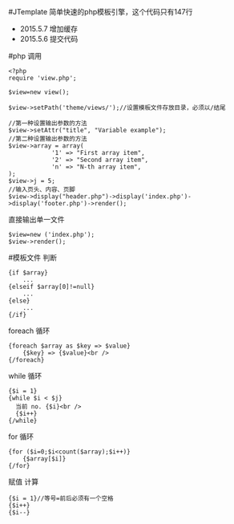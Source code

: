 #JTemplate
简单快速的php模板引擎，这个代码只有147行
- 2015.5.7    增加缓存
- 2015.5.6    提交代码

#php 调用
```
<?php
require 'view.php';
 
$view=new view();

$view->setPath('theme/views/');//设置模板文件存放目录，必须以/结尾
 
//第一种设置输出参数的方法
$view->setAttr("title", "Variable example");
//第二种设置输出参数的方法
$view->array = array(
            '1' => "First array item",
            '2' => "Second array item",
            'n' => "N-th array item",
);
$view->j = 5;
//输入页头、内容、页脚
$view->display("header.php")->display('index.php')->display('footer.php')->render();

```
直接输出单一文件
```
$view=new ('index.php');
$view->render();
```
#模板文件
判断
```
{if $array}
    ...
{elseif $array[0]!=null}
    ...
{else}
    ...
{/if}
```
foreach 循环
```
{foreach $array as $key => $value}
    {$key} => {$value}<br />
{/foreach}
```
while 循环
```
{$i = 1}
{while $i < $j}
  当前 no. {$i}<br />
  {$i++}
{/while}
```
for 循环 
```
{for ($i=0;$i<count($array);$i++)}
    {$array[$i]}
{/for}
```
赋值 计算
```
{$i = 1}//等号=前后必须有一个空格
{$i++}
{$i--}
```